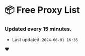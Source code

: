 # :package: Free Proxy List
### Updated every 15 minutes.

- Last updated: `2024-06-01 16:35`

:heart:
